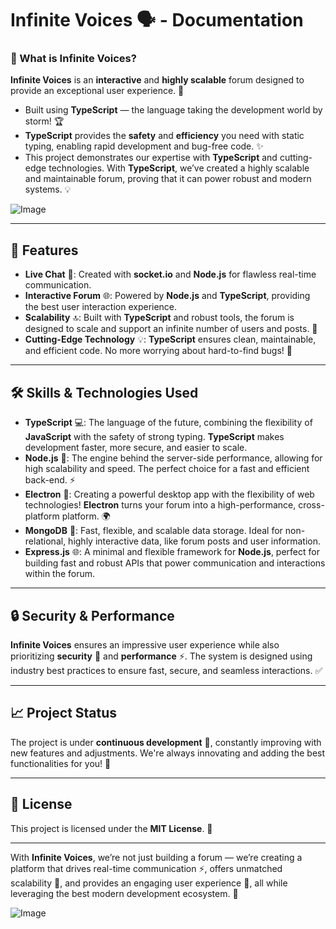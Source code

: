 # Infinite Voices 🗣️ - Documentation

### 🎉 What is **Infinite Voices**?

**Infinite Voices** is an **interactive** and **highly scalable** forum designed to provide an exceptional user experience. 🚀

- Built using **TypeScript** — the language taking the development world by storm! 🏆  
- **TypeScript** provides the **safety** and **efficiency** you need with static typing, enabling rapid development and bug-free code. ✨
- This project demonstrates our expertise with **TypeScript** and cutting-edge technologies. With **TypeScript**, we’ve created a highly scalable and maintainable forum, proving that it can power robust and modern systems. 💡

![Image](https://github.com/user-attachments/assets/d2fafd51-dac2-43be-ac37-9d17e039fab1)

---

## 🚀 Features

- **Live Chat** 💬: Created with **socket.io** and **Node.js** for flawless real-time communication.
- **Interactive Forum** 🌐: Powered by **Node.js** and **TypeScript**, providing the best user interaction experience.
- **Scalability** 🔝: Built with **TypeScript** and robust tools, the forum is designed to scale and support an infinite number of users and posts. 🚀
- **Cutting-Edge Technology** 💡: **TypeScript** ensures clean, maintainable, and efficient code. No more worrying about hard-to-find bugs! 🐞

---

## 🛠️ Skills & Technologies Used

- **TypeScript** 💻: The language of the future, combining the flexibility of **JavaScript** with the safety of strong typing. **TypeScript** makes development faster, more secure, and easier to scale.
- **Node.js** 🚀: The engine behind the server-side performance, allowing for high scalability and speed. The perfect choice for a fast and efficient back-end. ⚡
- **Electron** 🔲: Creating a powerful desktop app with the flexibility of web technologies! **Electron** turns your forum into a high-performance, cross-platform platform. 🌍
- **MongoDB** 💾: Fast, flexible, and scalable data storage. Ideal for non-relational, highly interactive data, like forum posts and user information.
- **Express.js** 🌐: A minimal and flexible framework for **Node.js**, perfect for building fast and robust APIs that power communication and interactions within the forum.

---

## 🔒 Security & Performance

**Infinite Voices** ensures an impressive user experience while also prioritizing **security** 🔐 and **performance** ⚡. The system is designed using industry best practices to ensure fast, secure, and seamless interactions. ✅

---

## 📈 Project Status

The project is under **continuous development** 🚧, constantly improving with new features and adjustments. We're always innovating and adding the best functionalities for you! 🌟

---

## 📜 License

This project is licensed under the **MIT License**. 📝

---

With **Infinite Voices**, we’re not just building a forum — we’re creating a platform that drives real-time communication ⚡, offers unmatched scalability 🌱, and provides an engaging user experience 🤝, all while leveraging the best modern development ecosystem. 🚀

![Image](https://github.com/user-attachments/assets/171da039-5822-4054-b2fd-8c3017f6e100)

